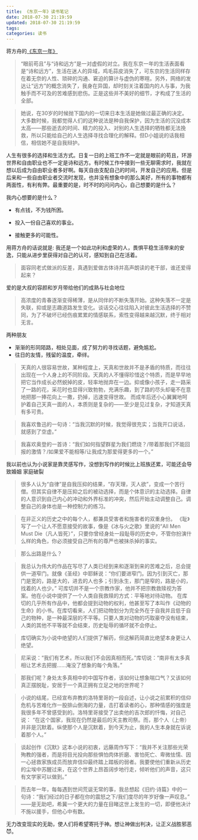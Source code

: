 ```yaml
---
title: 《东京一年》读书笔记
date: 2018-07-30 21:19:59
updated: 2018-07-30 21:19:59
tags:
categories: 读书
---
```


蒋方舟的[《东京一年》](https://book.douban.com/subject/27074861/)

> “眼前苟且”与“诗和远方”是一对虚假的对立。我在东京一年的生活表面看是“诗和远方”，生活在迷人的异域，鸡毛蒜皮消失了，可东京的生活同样存在着无奈的人性、琐碎的沟通、窘迫的算计与虚伪的寒暄。另外，网络的发达让“远方”的概念消失了，我身在异国，却时刻关注着国内的人与事，为我触手而不可及的苦难感到悲伤。正是这些并不美好的细节，才构成了生活的全部。

> 她说，在30岁的时候抛下国内的一切来日本生活是她做过最正确的决定。大多数时候，我都觉得人们的这种说法是种自我保护，因为生活的沉没成本太高——那些逝去的时间、精力的投入、对别的人生选择的牺牲都无法挽救，所以只能给自己的人生选择寻找合理化的解释。但D小姐说的话我相信，相信她不是自我辩护。

人生有很多的选择和生活方式。日复一日的上班工作不一定就是眼前的苟且，环游世界和自由职业也不一定是诗和远方。有时候工作中接到一些无聊需求时，我就在想以后成为自由职业者多好啊。每天自由支配自己的时间，开发自己的应用。但是后来和一些自由职业者交流时发现，也并没有想象中的那么美好，所有的事物都有两面性，有利有弊。最重要的是，时不时的问问内心，自己想要的是什么？

我内心想要的是什么？

- 有点钱，不为钱所困。

- 投入一份自己喜欢的事业。

- 接触更多的可能性。

用蒋方舟的话说就是: 我还是一个如此功利和虚荣的人，畏惧平稳生活带来的安逸，只能从进步里获得对自己的认可，感知到自己在活着。

> 面容同老式做派的反差，真遇到爱做古体诗并高声朗读的老干部，谁还爱得起来？

爱的是大叔的容颜和岁月带给他们的成熟与社会地位

> 高浓度的青春逐渐变得稀薄，是从同伴的不断失落开始。这种失落不一定是失联，抑或是志趣道路发生变化。谈话交心往往陷入对彼此生活选择的不赞同，为了不破坏已经伤痕累累的情感联系，索性变得越来越沉默，终于相对无言。

两种朋友

- 渐渐的形同陌路，相处见面，成了努力的寻找话题，避免尴尬。
- 往日的友情，残留的温度，牵绊。

> 天真的人很容易世故，某种程度上，天真和世故并不是矛盾的特质，而往往出现在一个人身上的不同阶段。天真的人不懂得珍惜这个特质，而是早早地把它当作成长必然蜕掉的皮，轻率地抛弃在一边。抑或像小孩子，走一路采了一路的花，采花时也显得兴致勃勃，充满乐趣，到了路的尽头却毫不在意地把那一捧花向上一撒，扔掉，迅速变得世故。
而成年后还小心翼翼地呵护着自己天真一面的人，本质则是复杂的——至少是见过复杂，才知道天真有多可贵。

> 我喜欢鲁迅的一句诗：“当我沉默的时候，我觉得很充实；当我开口说话，就感到了空虚。”

> 我喜欢奥登的一首诗：“我们如何指望群星为我们燃烧？/带着那我们不能回报的激情？/如果爱不能相等/让我成为那爱得更多的一个。”

我以前也认为小说家是靠灵感写作，没想到写作的时候比上班族还累，可能还会导致婚姻 家庭破裂

> 很多人认为“自律”是自我压抑的结果，“存天理，灭人欲”，变成一个苦行僧。但其实自律不是压抑之后的被动选择，而是个体意识的主动选择。自律的人意识到自己内心的冲动和外界标准的冲突，然后开始主动调整自己。调整自己的身体也是一种控制力的练习。

> 在非正义的历史之中的每个人，都兼具受害者和施害者的双重身份。
《耻》写了一个让人不愿意接受的故事，像是《冰与火之歌》里说的“All Men Must Die（凡人皆死）”，只要你曾经身处一段耻辱的历史中，不管你扮演什么样的角色，你必须接受自己所有的尊严也被抹杀掉的事实。

> 那么出路是什么？

> 我总认为伟大的作品在写尽了人类已经到来和逐渐到来的苦难之后，总会提供一道窄门。就像《圣经》中耶稣说：“你们要进窄门。因为引到灭亡，那门是宽的，路是大的，进去的人也多；引到永生，那门是窄的，路是小的，找着的人也少。”
可库切并不是一个宗教作家，他并不把宗教救赎视为答案。他在小说中提供了一个人类自我救赎的方式：平等地对待动物。
在库切的几乎所有作品中，他都会提到动物的权利，他甚至写了本叫作《动物的生命》的小书。在库切看来，人们把动物划分为完全外在于自我并且低于自己的物种，是一种最深层的不平等。只要人类对动物的巧取豪夺没有结束，人类的其他不平等就不会结束，历史耻辱的循环就不会停止。

> 库切确实为小说中绝望的人们提供了解药，但这解药简直比绝望本身更让人绝望。

> 尼采说：“我们有艺术，所以我们不会因真相而死。”库切说：“南非有太多真相让艺术去把握……淹没了想象的每个角落。”

> 那我们呢？身处太多真相中的中国写作者，该如何让想象喘口气？又该如何真正摆脱耻，安居于一个真正拥有立足之地的世界呢？

> 小说的结尾，已经宣布弃教的洛特里哥的一段自述，让小说之前累积的信仰危机与苦难化作一股排山倒海的力量，击打着读者的心，那种情感的强度是我很多年不曾感受到的。洛特里哥接受了出卖他的吉次郎的忏悔，对自己说：
“在这个国家，我现在仍然是最后的天主教司祭。而，那个人（上帝）并非是沉默着。纵使那个人是沉默着，到今天为止，我的人生本身就在诉说着那个人。”

> 谈起创作《沉默》这本小说的初衷，远藤周作写下：“我并不关注那些光荣殉教的强者，而是将目光投向那些惧怕肉体折磨、害怕死亡、卑微怯懦、因一心拯救家族成员而放弃信仰最终踏上踏板的弱者。我要使他们重新从历史的尘埃中苏醒过来，在这个世界上昂首阔步地行走，倾听他们的声音，这只有文学家可以做到。”

> 而去年一年，每每遇到世间荒诞无常的事，我总想起《旧约·诗篇》中的一句诗：“我们经过的日子都在你的震怒之下/我们度尽的年岁好像一声叹息。”
——是无助吧，希冀一个更大的力量在目睹这世上发生的一切，即便他决计不施以援手，但他心中有数。

无力改变现实的无助，使人们将希望寄托于神。想让神做出判决，让正义战胜邪恶😈。

